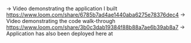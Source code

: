  -> Video demonstrating the application I built https://www.loom.com/share/6785b7ad4ae1440aba6275e78376dec4
 -> Video demonstrating the code walk-through https://www.loom.com/share/3b0c3dab19384f88b88a7ae6b39ab8a7
 -> Application has also been deployed here at 